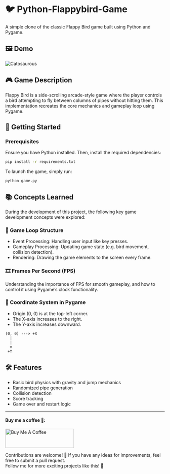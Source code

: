 # 🐦 Python-Flappybird-Game

A simple clone of the classic Flappy Bird game built using Python and Pygame.

## 🖼 Demo

![Catosaurous](https://media.giphy.com/media/DvO3mZorxl6Te/giphy.gif?cid=ecf05e478m3s8n98k836i9zbb8jjqmu81ahzktrro11h1uef&ep=v1_gifs_related&rid=giphy.gif&ct=g)

## 🎮 Game Description

Flappy Bird is a side-scrolling arcade-style game where the player controls a bird attempting to fly between columns of pipes without hitting them. This implementation recreates the core mechanics and gameplay loop using Pygame.

## 🚀 Getting Started

### Prerequisites

Ensure you have Python installed. Then, install the required dependencies:

```bash
pip install -r requirements.txt
```

To launch the game, simply run:

```
python game.py
```

## 📚 Concepts Learned

During the development of this project, the following key game development concepts were explored:

### 🔁 Game Loop Structure

- Event Processing: Handling user input like key presses.
- Gameplay Processing: Updating game state (e.g. bird movement, collision detection).
- Rendering: Drawing the game elements to the screen every frame.

### 🎞️ Frames Per Second (FPS)

Understanding the importance of FPS for smooth gameplay, and how to control it using Pygame’s clock functionality.

### 🧭 Coordinate System in Pygame

- Origin (0, 0) is at the top-left corner.
- The X-axis increases to the right.
- The Y-axis increases downward.

```
(0, 0) ---> +X
  |
  |
  v
 +Y
```

## 🛠 Features

- Basic bird physics with gravity and jump mechanics
- Randomized pipe generation
- Collision detection
- Score tracking
- Game over and restart logic

---

#### Buy me a coffee 🥹:

<a href="https://www.buymeacoffee.com/kunalmehra" target="_blank">
<img src="https://cdn.buymeacoffee.com/buttons/v2/default-yellow.png" alt="Buy Me A Coffee" style="height: 60px !important;width: 217px !important;" >
</a>

Contributions are welcome! 🙏 If you have any ideas for improvements, feel free to submit a pull request.
\
Follow me for more exciting projects like this! 🤩
